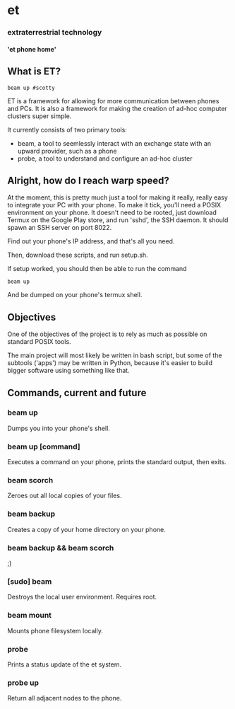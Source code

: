 # et
### extraterrestrial technology
#### 'et phone home'

## What is ET?

```
beam up #scotty
```

ET is a framework for allowing for more communication between phones and PCs. It is also a framework for making the creation of ad-hoc computer clusters super simple.

It currently consists of two primary tools:
- beam, a tool to seemlessly interact with an exchange state with an upward provider, such as a phone
- probe, a tool to understand and configure an ad-hoc cluster

## Alright, how do I reach warp speed?

At the moment, this is pretty much just a tool for making it really, really easy to integrate your PC with your phone. To make it tick, you'll need a POSIX environment on your phone. It doesn't need to be rooted, just download Termux on the Google Play store, and run 'sshd', the SSH daemon. It should spawn an SSH server on port 8022.

Find out your phone's IP address, and that's all you need.

Then, download these scripts, and run setup.sh.

If setup worked, you should then be able to run the command

```
beam up
```

And be dumped on your phone's termux shell.

## Objectives

One of the objectives of the project is to rely as much as possible on standard POSIX tools.

The main project will most likely be written in bash script, but some of the subtools ('apps') may be written in Python, because it's easier to build bigger software using something like that.

## Commands, current and future

### beam up
Dumps you into your phone's shell.

### beam up [command]
Executes a command on your phone, prints the standard output, then exits.

### beam scorch
Zeroes out all local copies of your files.

### beam backup
Creates a copy of your home directory on your phone.

### beam backup && beam scorch
;)

### [sudo] beam 
Destroys the local user environment. Requires root.

### beam mount
Mounts phone filesystem locally.

### probe
Prints a status update of the et system.

### probe up
Return all adjacent nodes to the phone.
